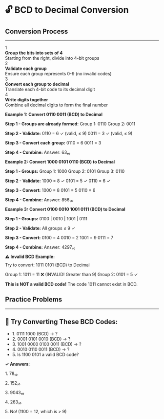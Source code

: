 # 🔓 BCD to Decimal Conversion

## Conversion Process

---

<div id="decoding" class="section">
    <div class="module">                    
        <div class="steps">
            <div class="step">
                <div class="step-number">1</div>
                    <div class="step-content">
                        <strong>Group the bits into sets of 4</strong><br>
                            Starting from the right, divide into 4-bit groups
                    </div>
            </div>
            <div class="step">
                <div class="step-number">2</div>
                    <div class="step-content">
                        <strong>Validate each group</strong><br>
                            Ensure each group represents 0-9 (no invalid codes)
                    </div>
            </div>
            <div class="step">
                <div class="step-number">3</div>
                    <div class="step-content">
                        <strong>Convert each group to decimal</strong><br>
                            Translate each 4-bit code to its decimal digit
                    </div>
                </div>
                <div class="step">
                    <div class="step-number">4</div>
                        <div class="step-content">
                            <strong>Write digits together</strong><br>
                                Combine all decimal digits to form the final number
                        </div>
                    </div>
                </div>
                    
**Example 1:** **Convert 0110 0011 (BCD) to Decimal**

<div class="example">
    <div class="calculation">
<strong>Step 1 - Groups are already formed:</strong>
Group 1: 0110
Group 2: 0011

<strong>Step 2 - Validate:</strong>
0110 = 6 ✓ (valid, ≤ 9)
0011 = 3 ✓ (valid, ≤ 9)

<strong>Step 3 - Convert each group:</strong>
0110 = 6
0011 = 3

<strong>Step 4 - Combine:</strong>
Answer: 63₁₀
                        </div>
                    </div>
                    
**Example 2:** **Convert 1000 0101 0110 (BCD) to Decimal**

<div class="example">
    <div class="calculation">
<strong>Step 1 - Groups:</strong>
Group 1: 1000
Group 2: 0101
Group 3: 0110

<strong>Step 2 - Validate:</strong>
1000 = 8 ✓
0101 = 5 ✓
0110 = 6 ✓

<strong>Step 3 - Convert:</strong>
1000 = 8
0101 = 5
0110 = 6

<strong>Step 4 - Combine:</strong>
Answer: 856₁₀
                        </div>
                    </div>
                    
**Example 3:** **Convert 0100 0010 1001 0111 (BCD) to Decimal**

<div class="example">
    <div class="calculation">
<strong>Step 1 - Groups:</strong>
0100 | 0010 | 1001 | 0111

<strong>Step 2 - Validate:</strong>
All groups ≤ 9 ✓

<strong>Step 3 - Convert:</strong>
0100 = 4
0010 = 2
1001 = 9
0111 = 7

<strong>Step 4 - Combine:</strong>
Answer: 4297₁₀
                        </div>
                    </div>
                    
<div class="warning">
                        <strong>⚠️ Invalid BCD Example:</strong>
                        <div class="calculation" style="margin-top: 10px;">
Try to convert: 1011 0101 (BCD) to Decimal

Group 1: 1011 = 11 ❌ (INVALID! Greater than 9)
Group 2: 0101 = 5 ✓

<strong>This is NOT a valid BCD code!</strong>
The code 1011 cannot exist in BCD.
                        </div>
                    </div>
                    
## Practice Problems

---

## 🎯 Try Converting These BCD Codes:

<div class="key-points">
    <ul>
            <li>1. 0111 1000 (BCD) → ?</li>
            <li>2. 0001 0101 0010 (BCD) → ?</li>
            <li>3. 1001 0000 0100 0011 (BCD) → ?</li>
            <li>4. 0010 0110 0011 (BCD) → ?</li>
            <li>5. Is 1100 0101 a valid BCD code?</li>
        </ul>
</div>
                    
<div class="success">
                        <strong>✓ Answers:</strong>
                        <div style="margin-top: 10px;">
                            <p>1. 78₁₀</p>
                            <p>2. 152₁₀</p>
                            <p>3. 9043₁₀</p>
                            <p>4. 263₁₀</p>
                            <p>5. No! (1100 = 12, which is > 9)</p>
                        </div>
                    </div>
                </div>
            </div>